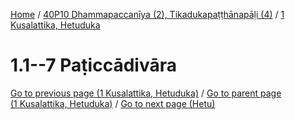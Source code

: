 
[Home](/) / [40P10 Dhammapaccanīya (2), Tikadukapaṭṭhānapāḷi (4)](../../40P10.md) / [1 Kusalattika, Hetuduka](../1.md)

# 1.1--7 Paṭiccādivāra


[Go to previous page (1 Kusalattika, Hetuduka)](../1.md) / [Go to parent page (1 Kusalattika, Hetuduka)](../1.md) / [Go to next page (Hetu)](1.1--7/Hetu.md)



